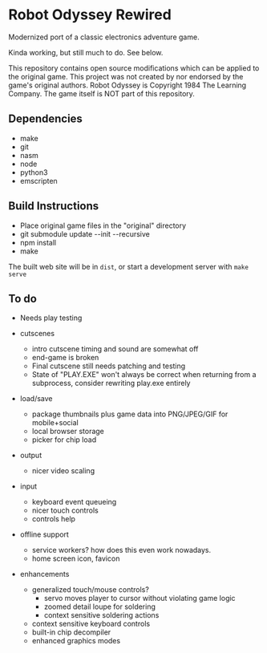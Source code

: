 Robot Odyssey Rewired
=====================

Modernized port of a classic electronics adventure game.

Kinda working, but still much to do. See below.

This repository contains open source modifications which can be applied to the original game. This project was not created by nor endorsed by the game's original authors. Robot Odyssey is Copyright 1984 The Learning Company. The game itself is NOT part of this repository.


Dependencies
------------

- make
- git
- nasm
- node
- python3
- emscripten


Build Instructions
------------------

- Place original game files in the "original" directory
- git submodule update --init --recursive
- npm install
- make

The built web site will be in `dist`, or start a development server with `make serve`

To do
-----

- Needs play testing

- cutscenes
  - intro cutscene timing and sound are somewhat off
  - end-game is broken
  - Final cutscene still needs patching and testing
  - State of "PLAY.EXE" won't always be correct when returning from a subprocess, consider rewriting play.exe entirely

- load/save
  - package thumbnails plus game data into PNG/JPEG/GIF for mobile+social
  - local browser storage
  - picker for chip load

- output
  - nicer video scaling

- input
  - keyboard event queueing
  - nicer touch controls
  - controls help

- offline support
  - service workers? how does this even work nowadays.
  - home screen icon, favicon

- enhancements
  - generalized touch/mouse controls?
    - servo moves player to cursor without violating game logic
    - zoomed detail loupe for soldering
    - context sensitive soldering actions
  - context sensitive keyboard controls
  - built-in chip decompiler
  - enhanced graphics modes

